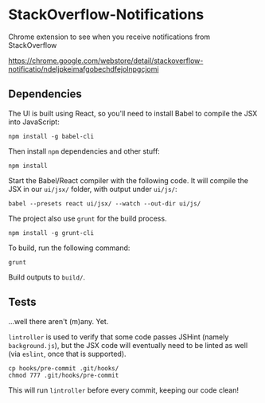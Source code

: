 # StackOverflow-Notifications
Chrome extension to see when you receive notifications from StackOverflow

https://chrome.google.com/webstore/detail/stackoverflow-notificatio/ndeljpkeimafgobechdfejolnpgcjomi

## Dependencies

The UI is built using React, so you'll need to install Babel to compile the JSX into JavaScript:

    npm install -g babel-cli

Then install `npm` dependencies and other stuff:

    npm install

Start the Babel/React compiler with the following code. It will compile the JSX in our `ui/jsx/` folder, 
with output under `ui/js/`:

    babel --presets react ui/jsx/ --watch --out-dir ui/js/

The project also use `grunt` for the build process.

    npm install -g grunt-cli

To build, run the following command:

    grunt

Build outputs to `build/`.

## Tests

...well there aren't (m)any. Yet.

`lintroller` is used to verify that some code passes JSHint (namely `background.js`), but the JSX code
will eventually need to be linted as well (via `eslint`, once that is supported).

    cp hooks/pre-commit .git/hooks/
    chmod 777 .git/hooks/pre-commit

This will run `lintroller` before every commit, keeping our code clean!
